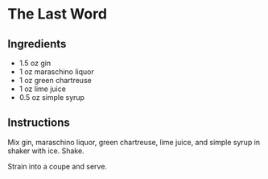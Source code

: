 # The Last Word

## Ingredients
- 1.5 oz gin
- 1 oz maraschino liquor
- 1 oz green chartreuse
- 1 oz lime juice
- 0.5 oz simple syrup

## Instructions

Mix gin, maraschino liquor, green chartreuse, lime juice, and simple syrup in shaker with ice. Shake.

Strain into a coupe and serve.
